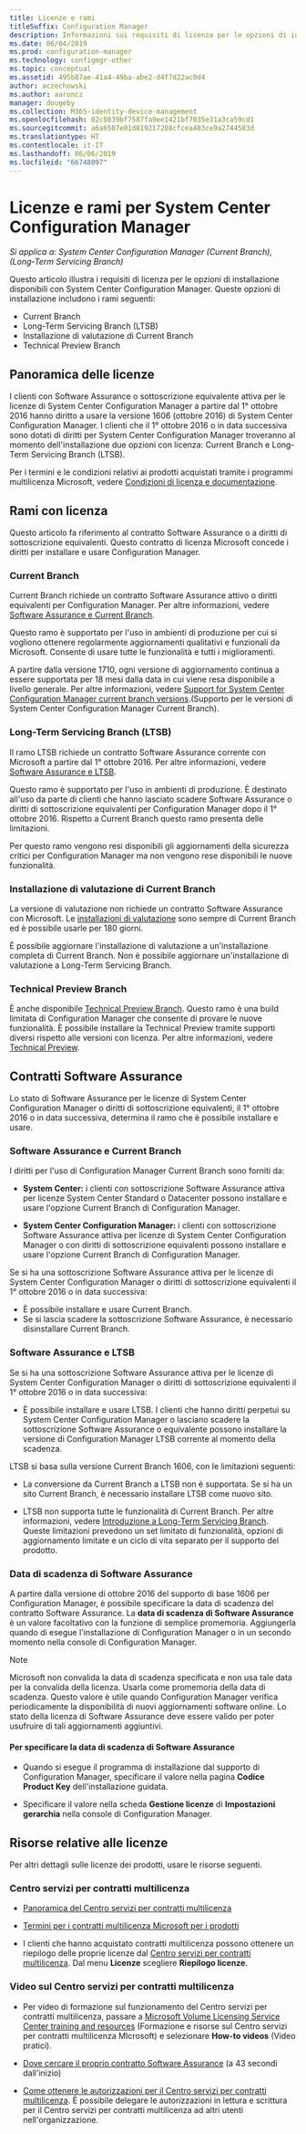 ```yaml
---
title: Licenze e rami
titleSuffix: Configuration Manager
description: Informazioni sui requisiti di licenza per le opzioni di installazione disponibili con Configuration Manager
ms.date: 06/04/2019
ms.prod: configuration-manager
ms.technology: configmgr-other
ms.topic: conceptual
ms.assetid: 495b87ae-41a4-49ba-abe2-d4f7d22ac0d4
author: aczechowski
ms.author: aaroncz
manager: dougeby
ms.collection: M365-identity-device-management
ms.openlocfilehash: 02c0839bf7587fa9ee1421bf7035e31a3ca59cd1
ms.sourcegitcommit: a6a6507e01d819217208cfcea483ce9a2744583d
ms.translationtype: HT
ms.contentlocale: it-IT
ms.lasthandoff: 06/06/2019
ms.locfileid: "66748097"
---
```

# <a name="licensing-and-branches-for-system-center-configuration-manager"></a>Licenze e rami per System Center Configuration Manager

*Si applica a: System Center Configuration Manager (Current Branch), (Long-Term Servicing Branch)*

Questo articolo illustra i requisiti di licenza per le opzioni di installazione disponibili con System Center Configuration Manager. Queste opzioni di installazione includono i rami seguenti:

- Current Branch
- Long-Term Servicing Branch (LTSB)
- Installazione di valutazione di Current Branch
- Technical Preview Branch

## <a name="licensing-overview"></a>Panoramica delle licenze

I clienti con Software Assurance o sottoscrizione equivalente attiva per le licenze di System Center Configuration Manager a partire dal 1° ottobre 2016 hanno diritto a usare la versione 1606 (ottobre 2016) di System Center Configuration Manager. I clienti che il 1° ottobre 2016 o in data successiva sono dotati di diritti per System Center Configuration Manager troveranno al momento dell'installazione due opzioni con licenza: Current Branch e Long-Term Servicing Branch (LTSB).

Per i termini e le condizioni relativi ai prodotti acquistati tramite i programmi multilicenza Microsoft, vedere [Condizioni di licenza e documentazione](https://go.microsoft.com/fwlink/?LinkId=800052).


## <a name="licensed-branches"></a>Rami con licenza

Questo articolo fa riferimento al contratto Software Assurance o a diritti di sottoscrizione equivalenti. Questo contratto di licenza Microsoft concede i diritti per installare e usare Configuration Manager.

### <a name="current-branch"></a>Current Branch

Current Branch richiede un contratto Software Assurance attivo o diritti equivalenti per Configuration Manager. Per altre informazioni, vedere [Software Assurance e Current Branch](#software-assurance-and-the-current-branch).

Questo ramo è supportato per l'uso in ambienti di produzione per cui si vogliono ottenere regolarmente aggiornamenti qualitativi e funzionali da Microsoft. Consente di usare tutte le funzionalità e tutti i miglioramenti.

A partire dalla versione 1710, ogni versione di aggiornamento continua a essere supportata per 18 mesi dalla data in cui viene resa disponibile a livello generale. Per altre informazioni, vedere [Support for System Center Configuration Manager current branch versions](/sccm/core/servers/manage/current-branch-versions-supported).(Supporto per le versioni di System Center Configuration Manager Current Branch).

### <a name="long-term-servicing-branch-ltsb"></a>Long-Term Servicing Branch (LTSB)

Il ramo LTSB richiede un contratto Software Assurance corrente con Microsoft a partire dal 1° ottobre 2016. Per altre informazioni, vedere [Software Assurance e LTSB](#software-assurance-and-the-ltsb).

Questo ramo è supportato per l'uso in ambienti di produzione. È destinato all'uso da parte di clienti che hanno lasciato scadere Software Assurance o diritti di sottoscrizione equivalenti per Configuration Manager dopo il 1° ottobre 2016. Rispetto a Current Branch questo ramo presenta delle limitazioni.

Per questo ramo vengono resi disponibili gli aggiornamenti della sicurezza critici per Configuration Manager ma non vengono rese disponibili le nuove funzionalità.

### <a name="evaluation-installation-of-the-current-branch"></a>Installazione di valutazione di Current Branch

La versione di valutazione non richiede un contratto Software Assurance con Microsoft. Le [installazioni di valutazione](https://www.microsoft.com/evalcenter/evaluate-system-center-configuration-manager-and-endpoint-protection) sono sempre di Current Branch ed è possibile usarle per 180 giorni.

È possibile aggiornare l'installazione di valutazione a un'installazione completa di Current Branch. Non è possibile aggiornare un'installazione di valutazione a Long-Term Servicing Branch.

### <a name="technical-preview-branch"></a>Technical Preview Branch

È anche disponibile [Technical Preview Branch](https://www.microsoft.com/evalcenter/evaluate-system-center-configuration-manager-and-endpoint-protection-technical-preview). Questo ramo è una build limitata di Configuration Manager che consente di provare le nuove funzionalità. È possibile installare la Technical Preview tramite supporti diversi rispetto alle versioni con licenza. Per altre informazioni, vedere [Technical Preview](/sccm/core/get-started/technical-preview).


## <a name="software-assurance-agreements"></a>Contratti Software Assurance

Lo stato di Software Assurance per le licenze di System Center Configuration Manager o diritti di sottoscrizione equivalenti, il 1° ottobre 2016 o in data successiva, determina il ramo che è possibile installare e usare.

### <a name="software-assurance-and-the-current-branch"></a>Software Assurance e Current Branch

I diritti per l'uso di Configuration Manager Current Branch sono forniti da:

- **System Center:** i clienti con sottoscrizione Software Assurance attiva per licenze System Center Standard o Datacenter possono installare e usare l'opzione Current Branch di Configuration Manager.

- **System Center Configuration Manager:** i clienti con sottoscrizione Software Assurance attiva per licenze di System Center Configuration Manager o con diritti di sottoscrizione equivalenti possono installare e usare l'opzione Current Branch di Configuration Manager.

Se si ha una sottoscrizione Software Assurance attiva per le licenze di System Center Configuration Manager o diritti di sottoscrizione equivalenti il 1° ottobre 2016 o in data successiva:

- È possibile installare e usare Current Branch.
- Se si lascia scadere la sottoscrizione Software Assurance, è necessario disinstallare Current Branch.

### <a name="software-assurance-and-the-ltsb"></a>Software Assurance e LTSB

Se si ha una sottoscrizione Software Assurance attiva per le licenze di System Center Configuration Manager o diritti di sottoscrizione equivalenti il 1° ottobre 2016 o in data successiva:

- È possibile installare e usare LTSB. I clienti che hanno diritti perpetui su System Center Configuration Manager o lasciano scadere la sottoscrizione Software Assurance o equivalente possono installare la versione di Configuration Manager LTSB corrente al momento della scadenza.

LTSB si basa sulla versione Current Branch 1606, con le limitazioni seguenti:

- La conversione da Current Branch a LTSB non è supportata. Se si ha un sito Current Branch, è necessario installare LTSB come nuovo sito.  

- LTSB non supporta tutte le funzionalità di Current Branch. Per altre informazioni, vedere [Introduzione a Long-Term Servicing Branch](introduction-to-the-ltsb.md). Queste limitazioni prevedono un set limitato di funzionalità, opzioni di aggiornamento limitate e un ciclo di vita separato per il supporto del prodotto.  

### <a name="software-assurance-expiration-date"></a>Data di scadenza di Software Assurance

A partire dalla versione di ottobre 2016 del supporto di base 1606 per Configuration Manager, è possibile specificare la data di scadenza del contratto Software Assurance. La **data di scadenza di Software Assurance** è un valore facoltativo con la funzione di semplice promemoria. Aggiungerla quando di esegue l'installazione di Configuration Manager o in un secondo momento nella console di Configuration Manager.

> [!NOTE]
> Microsoft non convalida la data di scadenza specificata e non usa tale data per la convalida della licenza. Usarla come promemoria della data di scadenza. Questo valore è utile quando Configuration Manager verifica periodicamente la disponibilità di nuovi aggiornamenti software online. Lo stato della licenza di Software Assurance deve essere valido per poter usufruire di tali aggiornamenti aggiuntivi.

#### <a name="to-specify-the-software-assurance-expiration-date"></a>Per specificare la data di scadenza di Software Assurance

- Quando si esegue il programma di installazione dal supporto di Configuration Manager, specificare il valore nella pagina **Codice Product Key** dell'installazione guidata.

- Specificare il valore nella scheda **Gestione licenze** di **Impostazioni gerarchia** nella console di Configuration Manager.


## <a name="licensing-resources"></a>Risorse relative alle licenze

Per altri dettagli sulle licenze dei prodotti, usare le risorse seguenti.

### <a name="microsoft-volume-licensing-service-center-vlsc"></a>Centro servizi per contratti multilicenza

- [Panoramica del Centro servizi per contratti multilicenza](https://www.microsoft.com/Licensing/existing-customer/vlsc-training-and-resources.aspx)

- [Termini per i contratti multilicenza Microsoft per i prodotti](https://go.microsoft.com/fwlink/?LinkId=800052)

- I clienti che hanno acquistato contratti multilicenza possono ottenere un riepilogo delle proprie licenze dal [Centro servizi per contratti multilicenza](https://www.microsoft.com/Licensing/servicecenter/default.aspx). Dal menu **Licenze** scegliere **Riepilogo licenze**.

### <a name="vlsc-videos"></a>Video sul Centro servizi per contratti multilicenza

- Per video di formazione sul funzionamento del Centro servizi per contratti multilicenza, passare a [Microsoft Volume Licensing Service Center training and resources](https://www.microsoft.com/licensing/existing-customer/vlsc-training-and-resources) (Formazione e risorse sul Centro servizi per contratti multilicenza MIcrosoft) e selezionare **How-to videos** (Video pratici).

- [Dove cercare il proprio contratto Software Assurance](https://www.microsoft.com/showcase/video.aspx?uuid=fe1846cb-1d26-49fc-b064-57b25dcc31a0) (a 43 secondi dall'inizio)  

- [Come ottenere le autorizzazioni per il Centro servizi per contratti multilicenza](https://www.microsoft.com/showcase/video.aspx?uuid=ac4ed1ca-d0a9-43cd-89fa-74ccb555dec4). È possibile delegare le autorizzazioni in lettura e scrittura per il Centro servizi per contratti multilicenza ad altri utenti nell'organizzazione.
